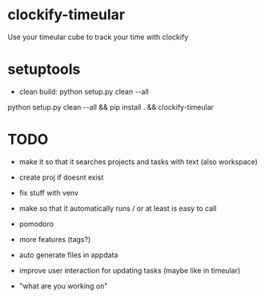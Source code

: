 # clockify-timeular
Use your timeular cube to track your time with clockify


# setuptools
- clean build: python setup.py clean --all



python setup.py clean --all && pip install . && clockify-timeular


# TODO
- make it so that it searches projects and tasks with text (also workspace)
- create proj if doesnt exist
- fix stuff with venv
- make so that it automatically runs / or at least is easy to call 

- pomodoro
- more features (tags?)
- auto generate files in appdata
- improve user interaction for updating tasks (maybe like in timeular)
- "what are you working on"
